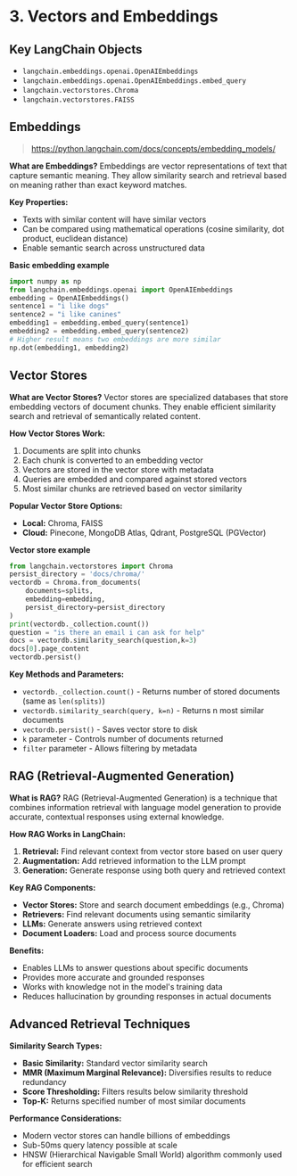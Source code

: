 # 3. Vectors and Embeddings

## Key LangChain Objects

- `langchain.embeddings.openai.OpenAIEmbeddings`
- `langchain.embeddings.openai.OpenAIEmbeddings.embed_query`
- `langchain.vectorstores.Chroma`
- `langchain.vectorstores.FAISS`

## Embeddings

> https://python.langchain.com/docs/concepts/embedding_models/

**What are Embeddings?**
Embeddings are vector representations of text that capture semantic meaning. They allow similarity search and retrieval based on meaning rather than exact keyword matches.

**Key Properties:**
- Texts with similar content will have similar vectors
- Can be compared using mathematical operations (cosine similarity, dot product, euclidean distance)
- Enable semantic search across unstructured data

**Basic embedding example**

```python
import numpy as np
from langchain.embeddings.openai import OpenAIEmbeddings
embedding = OpenAIEmbeddings()
sentence1 = "i like dogs"
sentence2 = "i like canines"
embedding1 = embedding.embed_query(sentence1)
embedding2 = embedding.embed_query(sentence2)
# Higher result means two embeddings are more similar
np.dot(embedding1, embedding2)
```

## Vector Stores

**What are Vector Stores?**
Vector stores are specialized databases that store embedding vectors of document chunks. They enable efficient similarity search and retrieval of semantically related content.

**How Vector Stores Work:**
1. Documents are split into chunks
2. Each chunk is converted to an embedding vector
3. Vectors are stored in the vector store with metadata
4. Queries are embedded and compared against stored vectors
5. Most similar chunks are retrieved based on vector similarity

**Popular Vector Store Options:**
- **Local:** Chroma, FAISS
- **Cloud:** Pinecone, MongoDB Atlas, Qdrant, PostgreSQL (PGVector)

**Vector store example**
```python
from langchain.vectorstores import Chroma
persist_directory = 'docs/chroma/'
vectordb = Chroma.from_documents(
    documents=splits,
    embedding=embedding,
    persist_directory=persist_directory
)
print(vectordb._collection.count())
question = "is there an email i can ask for help"
docs = vectordb.similarity_search(question,k=3)
docs[0].page_content
vectordb.persist()
```
**Key Methods and Parameters:**
- `vectordb._collection.count()` - Returns number of stored documents (same as `len(splits)`)
- `vectordb.similarity_search(query, k=n)` - Returns n most similar documents
- `vectordb.persist()` - Saves vector store to disk
- `k` parameter - Controls number of documents returned
- `filter` parameter - Allows filtering by metadata

## RAG (Retrieval-Augmented Generation)

**What is RAG?**
RAG (Retrieval-Augmented Generation) is a technique that combines information retrieval with language model generation to provide accurate, contextual responses using external knowledge.

**How RAG Works in LangChain:**
1. **Retrieval:** Find relevant context from vector store based on user query
2. **Augmentation:** Add retrieved information to the LLM prompt  
3. **Generation:** Generate response using both query and retrieved context

**Key RAG Components:**
- **Vector Stores:** Store and search document embeddings (e.g., Chroma)
- **Retrievers:** Find relevant documents using semantic similarity
- **LLMs:** Generate answers using retrieved context
- **Document Loaders:** Load and process source documents

**Benefits:**
- Enables LLMs to answer questions about specific documents
- Provides more accurate and grounded responses
- Works with knowledge not in the model's training data
- Reduces hallucination by grounding responses in actual documents

## Advanced Retrieval Techniques

**Similarity Search Types:**
- **Basic Similarity:** Standard vector similarity search
- **MMR (Maximum Marginal Relevance):** Diversifies results to reduce redundancy
- **Score Thresholding:** Filters results below similarity threshold
- **Top-K:** Returns specified number of most similar documents

**Performance Considerations:**
- Modern vector stores can handle billions of embeddings
- Sub-50ms query latency possible at scale
- HNSW (Hierarchical Navigable Small World) algorithm commonly used for efficient search